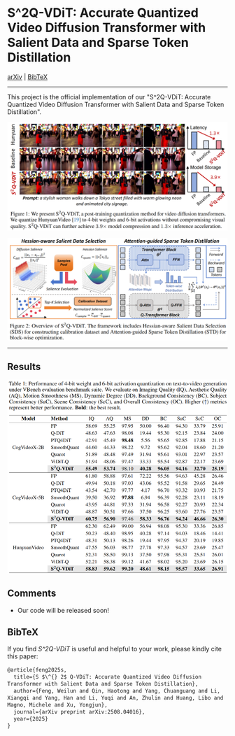 # S^2Q-VDiT: Accurate Quantized Video Diffusion Transformer with Salient Data and Sparse Token Distillation

[arXiv](https://arxiv.org/abs/2508.04016) | [BibTeX](#bibtex)

------

This project is the official implementation of our "S^2Q-VDiT: Accurate Quantized Video Diffusion Transformer with Salient Data and Sparse Token Distillation".

![teaser](imgs/teaser.png)

![overview](imgs/overview.png)

------

## Results

![result](imgs/result.png)

## Comments

- Our code will be released soon!

## BibTeX

If you find *S^2Q-VDiT* is useful and helpful to your work, please kindly cite this paper:

```
@article{feng2025s,
  title={S $\^{} 2$ Q-VDiT: Accurate Quantized Video Diffusion Transformer with Salient Data and Sparse Token Distillation},
  author={Feng, Weilun and Qin, Haotong and Yang, Chuanguang and Li, Xiangqi and Yang, Han and Li, Yuqi and An, Zhulin and Huang, Libo and Magno, Michele and Xu, Yongjun},
  journal={arXiv preprint arXiv:2508.04016},
  year={2025}
}
```

